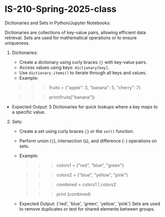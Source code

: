 # IS-210-Spring-2025-class

Dictionaries and Sets in Python/Jupyter Notebooks:

Dictionaries are collections of key-value pairs, allowing efficient data retrieval. Sets are used for mathematical operations or to ensure uniqueness.

1. Dictionaries:
   - Create a dictionary using curly braces `{}` with key-value pairs.
   - Access values using keys: `dictionary[key]`.
   - Use `dictionary.items()` to iterate through all keys and values.
   - Example:
    >>> fruits = {"apple": 3, "banana": 5, "cherry": 7}

    >>> print(fruits["banana"])  

  - Expected Output: 5
  Dictionaries for quick lookups where a key maps to a specific value.

2. Sets:
   - Create a set using curly braces `{}` or the `set()` function.
   - Perform union (`|`), intersection (`&`), and difference (`-`) operations on sets.
   - Example:
     >>> colors1 = {"red", "blue", "green"}

     >>> colors2 = {"blue", "yellow", "pink"}

     >>> combined = colors1 | colors2

     >>> print (combined)

   - Expected Output: {'red', 'blue', 'green', 'yellow', 'pink'}
     Sets are used to remove duplicates or test for shared elements between groups.
